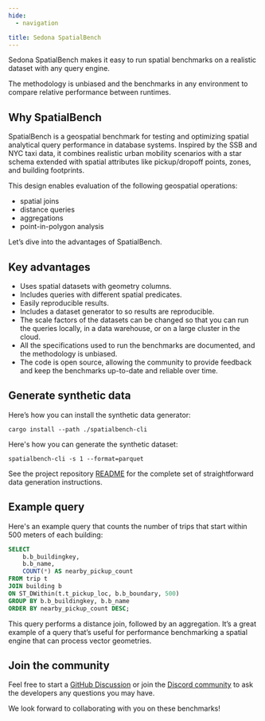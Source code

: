 ```yaml
---
hide:
  - navigation

title: Sedona SpatialBench
---
```


<!---
  Licensed to the Apache Software Foundation (ASF) under one
  or more contributor license agreements.  See the NOTICE file
  distributed with this work for additional information
  regarding copyright ownership.  The ASF licenses this file
  to you under the Apache License, Version 2.0 (the
  "License"); you may not use this file except in compliance
  with the License.  You may obtain a copy of the License at

    http://www.apache.org/licenses/LICENSE-2.0

  Unless required by applicable law or agreed to in writing,
  software distributed under the License is distributed on an
  "AS IS" BASIS, WITHOUT WARRANTIES OR CONDITIONS OF ANY
  KIND, either express or implied.  See the License for the
  specific language governing permissions and limitations
  under the License.
-->

Sedona SpatialBench makes it easy to run spatial benchmarks on a realistic dataset with any query engine.

The methodology is unbiased and the benchmarks in any environment to compare relative performance between runtimes.

## Why SpatialBench

SpatialBench is a geospatial benchmark for testing and optimizing spatial analytical query performance in database systems. Inspired by the SSB and NYC taxi data, it combines realistic urban mobility scenarios with a star schema extended with spatial attributes like pickup/dropoff points, zones, and building footprints.

This design enables evaluation of the following geospatial operations:

* spatial joins
* distance queries
* aggregations
* point-in-polygon analysis

Let’s dive into the advantages of SpatialBench.

## Key advantages

* Uses spatial datasets with geometry columns.
* Includes queries with different spatial predicates.
* Easily reproducible results.
* Includes a dataset generator to so results are reproducible.
* The scale factors of the datasets can be changed so that you can run the queries locally, in a data warehouse, or on a large cluster in the cloud.
* All the specifications used to run the benchmarks are documented, and the methodology is unbiased.
* The code is open source, allowing the community to provide feedback and keep the benchmarks up-to-date and reliable over time.

## Generate synthetic data

Here’s how you can install the synthetic data generator:

```
cargo install --path ./spatialbench-cli
```

Here's how you can generate the synthetic dataset:

```
spatialbench-cli -s 1 --format=parquet
```

See the project repository [README](https://github.com/apache/sedona-spatialbench) for the complete set of straightforward data generation instructions.

## Example query

Here's an example query that counts the number of trips that start within 500 meters of each building:

```sql
SELECT
    b.b_buildingkey,
    b.b_name,
    COUNT(*) AS nearby_pickup_count
FROM trip t
JOIN building b
ON ST_DWithin(t.t_pickup_loc, b.b_boundary, 500)
GROUP BY b.b_buildingkey, b.b_name
ORDER BY nearby_pickup_count DESC;
```

This query performs a distance join, followed by an aggregation. It’s a great example of a query that’s useful for performance benchmarking a spatial engine that can process vector geometries.

## Join the community

Feel free to start a [GitHub Discussion](https://github.com/apache/sedona/discussions) or join the [Discord community](https://discord.gg/9A3k5dEBsY) to ask the developers any questions you may have.

We look forward to collaborating with you on these benchmarks!
